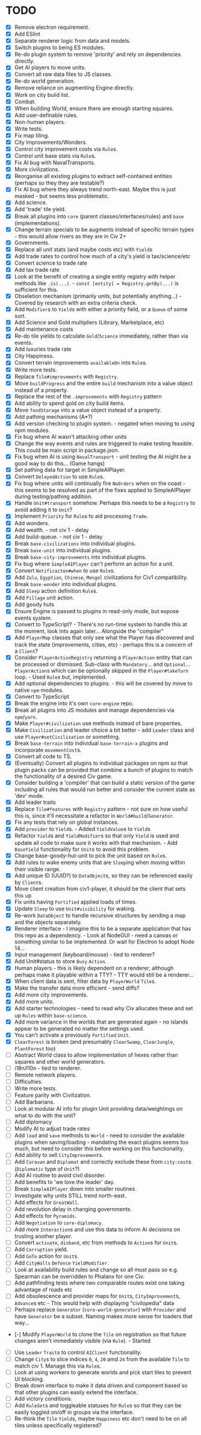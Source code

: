 # TODO

- [x] Remove electron requirement.
- [x] Add ESlint
- [x] Separate renderer logic from data and models.
- [x] Switch plugins to being ES modules.
- [x] Re-do plugin system to remove 'priority' and rely on dependencies directly.
- [x] Get AI players to move units.
- [x] Convert all raw data files to JS classes.
- [x] Re-do world generation.
- [X] Remove reliance on augmenting Engine directly.
- [X] Work on city build list.
- [X] Combat.
- [X] When building World, ensure there are enough starting squares.
- [X] Add user-definable rules.
- [X] Non-human players.
- [X] Write tests.
- [X] Fix map tiling.
- [X] City Improvements/Wonders.
- [X] Control city improvement costs via `Rule`s.
- [X] Control unit base stats via `Rule`s.
- [X] Fix AI bug with NavalTransports.
- [X] More civilizations.
- [X] Reorganise all existing plugins to extract self-contained entities (perhaps so they they are testable?)
- [X] Fix AI bug where they always trend north-east. Maybe this is just masked - but seems less problematic.
- [X] Add science.
- [X] Add 'trade' tile yield.
- [X] Break all plugins into `core` (parent classes/interfaces/rules) and `base` (implementations).
- [X] Change terrain specials to be augments instead of specific terrain types - this would allow rivers as they are in Civ 2+
- [X] Governments.
- [X] Replace all unit stats (and maybe costs etc) with `Yield`s
- [X] Add trade rates to control how much of a city's yield is tax/science/etc
- [X] Convert science to trade rate
- [X] Add tax trade rate
- [X] Look at the benefit of creating a single entity registry with helper methods like `.is(...)`. - `const [entity] = Registry.getBy(...)` is sufficient for this.
- [X] Obseletion mechanism (primarily units, but potentially anything...) - Covered by research with an extra criteria check.
- [X] Add `Modifier`s to `Yield`s with either a priority field, or a `Queue` of some sort.
- [X] Add Science and Gold multipliers (Library, Marketplace, etc)
- [X] Add maintenance costs
- [X] Re-do tile yields to calculate `Gold`/`Science` immediately, rather than via events.
- [X] Add luxuries trade rate
- [X] City Happiness.
- [X] Convert terrain improvements `availableOn` into `Rule`s.
- [X] Write more tests.
- [X] Replace `Tile#improvements` with `Registry`.
- [X] Move `buildProgress` and the entire `build` mechanism into a value object instead of a property.
- [X] Replace the rest of the `.improvements` with `Registry` pattern
- [X] Add ability to spend gold on city build items.
- [X] Move `foodStorage` into a value object instead of a property.
- [X] Add pathing mechanisms (A*?)
- [X] Add version checking to plugin system. - negated when moving to using npm modules.
- [X] Fix bug where AI wasn't attacking other units
- [X] Change the way events and rules are triggered to make testing feasible. This could be main script in package.json.
- [X] Fix bug when AI is using `NavalTransport` - unit testing the AI might be a good way to do this... (Game hangs)
- [X] Set pathing data for target in SimpleAIPlayer.
- [X] Convert `DelayedAction` to use `Rule`s.
- [X] Fix bug where units will continually fire `NoOrders` when on the coast - this seems to be resolved as part of the fixes applied to SimpleAIPlayer during testing/pathing addition.
- [X] Handle `Unit#transport` somehow. Perhaps this needs to be a `Registry` to avoid adding it to `Unit`?
- [X] Implement `Priority` for `Rule`s to aid processing `Trade`.
- [X] Add wonders.
- [X] Add wealth. - not civ 1 - delay
- [X] Add build-queue. - not civ 1 - delay
- [X] Break `base-civilizations` into individual plugins.
- [X] Break `base-unit` into individual plugins.
- [X] Break `base-city-improvements` into individual plugins.
- [X] Fix bug where `SimpleAIPlayer` can't perform an action for a unit.
- [X] Convert `Notificaiton#when` to use `Rule`s.
- [X] Add `Zulu`, `Egyptian`, `Chinese`, `Mongol` civilizations for Civ1 compatibility.
- [X] Break `base-wonder` into individual plugins.
- [X] Add `Sleep` action definition `Rule`s.
- [X] Add `Pillage` unit action.
- [X] Add goody huts
- [X] Ensure Engine is passed to plugins in read-only mode, but expose events system.
- [X] Convert to TypeScript? - There's no run-time system to handle this at the moment, look into again later... Alongside the "compiler"
- [X] Add `PlayerMap` classes that only see what the Player has discovered and track the state (improvements, cities, etc) - perhaps this is a concern of a `Client`?
- [X] Consider `PlayerActionRegistry` returning a `PlayerAction` entity that can be processed or dismissed. Sub-class with `Mandatory`... and `Optional`... `PlayerAction`s which can be optionally skipped in the `Player#takeTurn` loop. - Used `Rule`s but, implemented.
- [X] Add optional dependencies to plugins. - this will be covered by move to native `npm` modules.
- [X] Convert to TypeScript
- [X] Break the engine into it's own `core-engine` repo.
- [X] Break all plugins into JS modules and manage dependencies via `npm`/`yarn`.
- [X] Make `Player#civilization` use methods instead of bare properties.
- [X] Make `Civilization` and leader choice a bit better - add `Leader` class and use `Player#setCivilization` or something.
- [X] Break `base-terrain` into individual `base-terrain-x` plugins and incorporate `movementCost`s.
- [X] Convert all code to TS.
- [X] (Eventually) Convert all plugins to individual packages on npm so that plugin packs can be provided that combine a bunch of plugins to match the functionality of a desired Civ game.
- [X] Consider building a 'compiler' that can build a static version of the game including all rules that would run better and consider the current state as 'dev' mode.
- [X] Add leader traits
- [X] Replace `Tile#features` with `Registry` pattern - not sure on how useful this is, since it'll necessitate a refactor in `World#build`/`Generator`.
- [X] Fix any tests that rely on global instances.
- [X] Add `provider` to `Yield`s. - Added `YieldValue`s to `Yield`s
- [X] Refactor `Yield`s and `YieldModifier`s so that only `Yield` is used and update all code to make sure it works with that mechanism. - Add `BaseYield` functionality for `Unit`s to avoid this problem.
- [X] Change base-goody-hut-unit to pick the unit based on `Rule`s.
- [X] Add rules to wake enemy units that are `Sleep`ing when moving within their visible range.
- [X] Add unique ID (UUID?) to `DataObject`s, so they can be referenced easily by `Client`s.
- [X] Move client creation from civ1-player, it should be the client that sets this up
- [X] Fix units having `Fortified` applied loads of times.
- [X] Update `Sleep` to use `Unit#visibility` for waking.
- [X] Re-work `DataObject` to handle recursive structures by sending a map and the objects separately.
- [X] Renderer interface - I imagine this to be a separate application that has this repo as a dependency. - Look at NodeGUI - need a canvas or something similar to be implemented. Or wait for Electron to adopt Node 14...
- [X] Input management (keyboard/mouse) - tied to renderer?
- [X] Add Unit#status to store `Busy` `Action`.
- [X] Human players - this is likely dependent on a renderer, although perhaps make it playable within a TTY? - TTY would still be a renderer...
- [X] When client data is sent, filter data by `PlayerWorld` `Tile`s.
- [X] Make the transfer data more efficient - send diffs?
- [X] Add more city improvements.
- [X] Add more units.
- [X] Add starter technologies - need to read why Civ allocates these and set up `Rules` within `base-science`.
- [X] Add more variance in the worlds that are generated again - no islands appear to be generated no matter the settings used.
- [X] You can't activate a previously `Fortified` `Unit`.
- [X] `ClearForest` is broken (and presumably `ClearSwamp`, `ClearJungle`, `PlantForest` too)
- [ ] Abstract World class to allow implementation of hexes rather than squares and other world generators.
- [ ] i18n/l10n - tied to renderer.
- [ ] Remote network players.
- [ ] Difficulties.
- [ ] Write more tests.
- [ ] Feature parity with Civilization.
- [ ] Add Barbarians.
- [ ] Look at modular AI info for plugin Unit providing data/weightings on what to do with the unit?
- [ ] Add diplomacy
- [ ] Modify AI to adjust trade rates
- [ ] Add `load` and `save` methods to `World` - need to consider the available plugins when saving/loading - mandating the exact plugins seems too much, but need to consider this before working on this functionality.
- [ ] Add ability to sell `CityImprovement`s.
- [ ] Add `Caravan` and `Diplomat` and correctly exclude these from `city:cost`s. (`Diplomatic` type of `Unit`?)
- [ ] Add AI routine to avoid civil disorder.
- [ ] Add benefits to 'we love the leader' day.
- [ ] Break `SimpleAIPlayer` down into smaller routines.
- [ ] Investigate why units STILL trend north-east.
- [ ] Add effects for `GreatWall`.
- [ ] Add revolution delay in changing governments.
- [ ] Add effects for `Pyramids`.
- [ ] Add `Negotiation` to `core-diplomacy`.
- [ ] Add more `Interaction`s and use this data to inform AI decisions on trusting another player.
- [ ] Convert `activate`, `disband`, etc from methods to `Action`s for `Unit`s.
- [ ] Add `Corruption` yield.
- [ ] Add `GoTo` action for `Unit`s.
- [ ] Add `CityWalls` `Defence` `YieldModifier`.
- [ ] Look at availability build rules and change so all must pass so e.g. Spearman can be overridden to Phalanx for one Civ.
- [ ] Add pathfinding tests where two comparable routes exist one taking advantage of roads etc
- [ ] Add obsolescence and provider maps for `Unit`s, `CityImprovement`s, `Advance`s etc - This would help with displaying "civilopedia" data
- [ ] Perhaps replace `Generator` (`core-world-generator`) with `Provider` and have `Generator` be a subset. Naming makes more sense for loaders that way...
- [-] Modify `PlayerWorld` to clone the `Tile` on registration so that future changes aren't immediately visible (via `Rule`). - Started
- [ ] Use `Leader` `Trait`s to control `AIClient` functionality.
- [ ] Change `City`s to slice indices `0`, `4`, `20` amd `24` from the available `Tile` to match civ 1. Manage this via `Rule`s.
- [ ] Look at using workers to generate worlds and pick start tiles to prevent UI blocking.
- [ ] Break down interface to make it data driven and component based so that other plugins can easily extend the interface.
- [ ] Add victory conditions.
- [ ] Add `RuleSet`s and toggleable statuses for `Rule`s so that they can be easily toggled on/off in groups via the interface.
- [ ] Re-think the `Tile` `Yield`s, maybe `Happiness` etc don't need to be on all tiles unless specifically registered?
